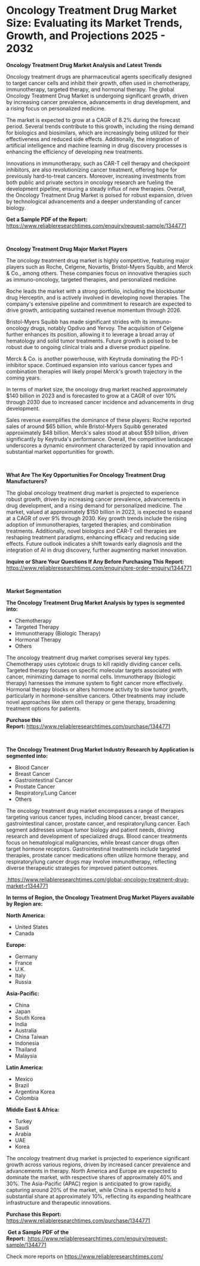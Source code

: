 <p><h1>Oncology Treatment Drug Market Size: Evaluating its Market Trends, Growth, and Projections 2025 - 2032</h1></p><p><strong>Oncology Treatment Drug Market Analysis and Latest Trends</strong></p>
<p><p>Oncology treatment drugs are pharmaceutical agents specifically designed to target cancer cells and inhibit their growth, often used in chemotherapy, immunotherapy, targeted therapy, and hormonal therapy. The global Oncology Treatment Drug Market is undergoing significant growth, driven by increasing cancer prevalence, advancements in drug development, and a rising focus on personalized medicine. </p><p>The market is expected to grow at a CAGR of 8.2% during the forecast period. Several trends contribute to this growth, including the rising demand for biologics and biosimilars, which are increasingly being utilized for their effectiveness and reduced side effects. Additionally, the integration of artificial intelligence and machine learning in drug discovery processes is enhancing the efficiency of developing new treatments. </p><p>Innovations in immunotherapy, such as CAR-T cell therapy and checkpoint inhibitors, are also revolutionizing cancer treatment, offering hope for previously hard-to-treat cancers. Moreover, increasing investments from both public and private sectors in oncology research are fueling the development pipeline, ensuring a steady influx of new therapies. Overall, the Oncology Treatment Drug Market is poised for robust expansion, driven by technological advancements and a deeper understanding of cancer biology.</p></p>
<p><strong>Get a Sample PDF of the Report:&nbsp;</strong> <a href="https://www.reliableresearchtimes.com/enquiry/request-sample/1344771?utm_campaign=2464&utm_medium=2&utm_source=Github&utm_content=ia&utm_term=24032025&utm_id=oncology-treatment-drug">https://www.reliableresearchtimes.com/enquiry/request-sample/1344771</a></p>
<p>&nbsp;</p>
<p><strong>Oncology Treatment Drug Major Market Players</strong></p>
<p><p>The oncology treatment drug market is highly competitive, featuring major players such as Roche, Celgene, Novartis, Bristol-Myers Squibb, and Merck & Co., among others. These companies focus on innovative therapies such as immuno-oncology, targeted therapies, and personalized medicine. </p><p>Roche leads the market with a strong portfolio, including the blockbuster drug Herceptin, and is actively involved in developing novel therapies. The company's extensive pipeline and commitment to research are expected to drive growth, anticipating sustained revenue momentum through 2026.</p><p>Bristol-Myers Squibb has made significant strides with its immuno-oncology drugs, notably Opdivo and Yervoy. The acquisition of Celgene further enhances its position, allowing it to leverage a broad array of hematology and solid tumor treatments. Future growth is poised to be robust due to ongoing clinical trials and a diverse product pipeline.</p><p>Merck & Co. is another powerhouse, with Keytruda dominating the PD-1 inhibitor space. Continued expansion into various cancer types and combination therapies will likely propel Merck's growth trajectory in the coming years.</p><p>In terms of market size, the oncology drug market reached approximately $140 billion in 2023 and is forecasted to grow at a CAGR of over 10% through 2030 due to increased cancer incidence and advancements in drug development.</p><p>Sales revenue exemplifies the dominance of these players: Roche reported sales of around $65 billion, while Bristol-Myers Squibb generated approximately $48 billion. Merck's sales stood at about $59 billion, driven significantly by Keytruda's performance. Overall, the competitive landscape underscores a dynamic environment characterized by rapid innovation and substantial market opportunities for growth.</p></p>
<p>&nbsp;</p>
<p><strong>What Are The Key Opportunities For Oncology Treatment Drug Manufacturers?</strong></p>
<p><p>The global oncology treatment drug market is projected to experience robust growth, driven by increasing cancer prevalence, advancements in drug development, and a rising demand for personalized medicine. The market, valued at approximately $150 billion in 2023, is expected to expand at a CAGR of over 9% through 2030. Key growth trends include the rising adoption of immunotherapies, targeted therapies, and combination treatments. Additionally, novel biologics and CAR-T cell therapies are reshaping treatment paradigms, enhancing efficacy and reducing side effects. Future outlook indicates a shift towards early diagnosis and the integration of AI in drug discovery, further augmenting market innovation.</p></p>
<p><strong>Inquire or Share Your Questions If Any Before Purchasing This Report:</strong> <a href="https://www.reliableresearchtimes.com/enquiry/pre-order-enquiry/1344771?utm_campaign=2464&utm_medium=2&utm_source=Github&utm_content=ia&utm_term=24032025&utm_id=oncology-treatment-drug">https://www.reliableresearchtimes.com/enquiry/pre-order-enquiry/1344771</a></p>
<p>&nbsp;</p>
<p><strong>Market Segmentation</strong></p>
<p><strong>The Oncology Treatment Drug Market Analysis by types is segmented into:</strong></p>
<p><ul><li>Chemotherapy</li><li>Targeted Therapy</li><li>Immunotherapy (Biologic Therapy)</li><li>Hormonal Therapy</li><li>Others</li></ul></p>
<p><p>The oncology treatment drug market comprises several key types. Chemotherapy uses cytotoxic drugs to kill rapidly dividing cancer cells. Targeted therapy focuses on specific molecular targets associated with cancer, minimizing damage to normal cells. Immunotherapy (biologic therapy) harnesses the immune system to fight cancer more effectively. Hormonal therapy blocks or alters hormone activity to slow tumor growth, particularly in hormone-sensitive cancers. Other treatments may include novel approaches like stem cell therapy or gene therapy, broadening treatment options for patients.</p></p>
<p><strong>Purchase this Report:&nbsp;</strong><a href="https://www.reliableresearchtimes.com/purchase/1344771?utm_campaign=2464&utm_medium=2&utm_source=Github&utm_content=ia&utm_term=24032025&utm_id=oncology-treatment-drug">https://www.reliableresearchtimes.com/purchase/1344771</a></p>
<p>&nbsp;</p>
<p><strong>The Oncology Treatment Drug Market Industry Research by Application is segmented into:</strong></p>
<p><ul><li>Blood Cancer</li><li>Breast Cancer</li><li>Gastrointestinal Cancer</li><li>Prostate Cancer</li><li>Respiratory/Lung Cancer</li><li>Others</li></ul></p>
<p><p>The oncology treatment drug market encompasses a range of therapies targeting various cancer types, including blood cancer, breast cancer, gastrointestinal cancer, prostate cancer, and respiratory/lung cancer. Each segment addresses unique tumor biology and patient needs, driving research and development of specialized drugs. Blood cancer treatments focus on hematological malignancies, while breast cancer drugs often target hormone receptors. Gastrointestinal treatments include targeted therapies, prostate cancer medications often utilize hormone therapy, and respiratory/lung cancer drugs may involve immunotherapy, reflecting diverse therapeutic strategies for improved patient outcomes.</p></p>
<p><a href="https://www.reliableresearchtimes.com/global-oncology-treatment-drug-market-r1344771?utm_campaign=2464&utm_medium=2&utm_source=Github&utm_content=ia&utm_term=24032025&utm_id=oncology-treatment-drug">&nbsp;https://www.reliableresearchtimes.com/global-oncology-treatment-drug-market-r1344771</a></p>
<p><strong>In terms of Region, the Oncology Treatment Drug Market Players available by Region are:</strong></p>
<p>
    <p> <strong> North America: </strong>
        <ul>
            <li>United States</li>
            <li>Canada</li>
        </ul>
        </p> 
    <p> <strong> Europe: </strong>
        <ul>
            <li>Germany</li>
            <li>France</li>
            <li>U.K.</li>
            <li>Italy</li>
            <li>Russia</li>
        </ul>
        </p> 
    <p> <strong> Asia-Pacific: </strong>
        <ul>
            <li>China</li>
            <li>Japan</li>
            <li>South Korea</li>
            <li>India</li>
            <li>Australia</li>
            <li>China Taiwan</li>
            <li>Indonesia</li>
            <li>Thailand</li>
            <li>Malaysia</li>
        </ul>
        </p> 
    <p> <strong> Latin America: </strong>
        <ul>
            <li>Mexico</li>
            <li>Brazil</li>
            <li>Argentina Korea</li>
            <li>Colombia</li>
        </ul>
        </p> 
    <p> <strong> Middle East & Africa: </strong>
        <ul>
            <li>Turkey</li>
            <li>Saudi</li>
            <li>Arabia</li>
            <li>UAE</li>
            <li>Korea</li>
        </ul>
    </p>
    </p>
<p><p>The oncology treatment drug market is projected to experience significant growth across various regions, driven by increased cancer prevalence and advancements in therapy. North America and Europe are expected to dominate the market, with respective shares of approximately 40% and 30%. The Asia-Pacific (APAC) region is anticipated to grow rapidly, capturing around 20% of the market, while China is expected to hold a substantial share at approximately 10%, reflecting its expanding healthcare infrastructure and therapeutic innovations.</p></p>
<p><strong>Purchase this Report: </strong><a href="https://www.reliableresearchtimes.com/purchase/1344771?utm_campaign=2464&utm_medium=2&utm_source=Github&utm_content=ia&utm_term=24032025&utm_id=oncology-treatment-drug">https://www.reliableresearchtimes.com/purchase/1344771</a></p>
<p>&nbsp;<strong>Get a Sample PDF of the Report:&nbsp;&nbsp;</strong><a href="https://www.reliableresearchtimes.com/enquiry/request-sample/1344771?utm_campaign=2464&utm_medium=2&utm_source=Github&utm_content=ia&utm_term=24032025&utm_id=oncology-treatment-drug">https://www.reliableresearchtimes.com/enquiry/request-sample/1344771</a></p>
<p><strong></strong></p>
<p>Check more reports on <a href="https://www.reliableresearchtimes.com/?utm_campaign=2464&utm_medium=2&utm_source=Github&utm_content=ia&utm_term=24032025&utm_id=oncology-treatment-drug">https://www.reliableresearchtimes.com/</a></p>
